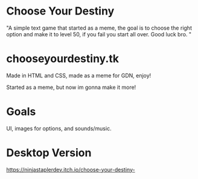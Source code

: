 # Choose Your Destiny
"A simple text game that started as a meme, the goal is to choose the right option
and make it to level 50, if you fail you start all over. Good luck bro. "

# chooseyourdestiny.tk
Made in HTML and CSS, made as a meme for GDN, enjoy!

Started as a meme, but now im gonna make it more!

# Goals 
UI, images for options, and sounds/music.

# Desktop Version

https://ninjastaplerdev.itch.io/choose-your-destiny-
